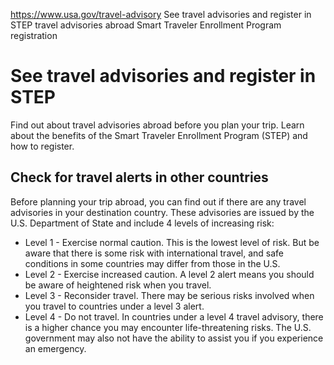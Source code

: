 

https://www.usa.gov/travel-advisory
See travel advisories and register in STEP
travel advisories abroad
Smart Traveler Enrollment Program registration

See travel advisories and register in STEP
==========================================

Find out about travel advisories abroad before you plan your trip. Learn about the benefits of the Smart Traveler Enrollment Program (STEP) and how to register.

**Check for travel alerts in other countries**
----------------------------------------------

Before planning your trip abroad, you can find out if there are any travel advisories in your destination country. These advisories are issued by the U.S. Department of State and include 4 levels of increasing risk:

* Level 1 - Exercise normal caution. This is the lowest level of risk. But be aware that there is some risk with international travel, and safe conditions in some countries may differ from those in the U.S.
* Level 2 - Exercise increased caution. A level 2 alert means you should be aware of heightened risk when you travel.
* Level 3 - Reconsider travel. There may be serious risks involved when you travel to countries under a level 3 alert.
* Level 4 - Do not travel. In countries under a level 4 travel advisory, there is a higher chance you may encounter life-threatening risks. The U.S. government may also not have the ability to assist you if you experience an emergency.
